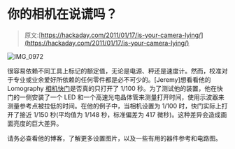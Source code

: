 # 你的相机在说谎吗？

> 原文:[https://hackaday.com/2011/01/17/is-your-camera-lying/](https://hackaday.com/2011/01/17/is-your-camera-lying/)

![](../Images/060cac61b7c81d0e2155b721482d9855.png "IMG_0972")

很容易依赖不同工具上标记的额定值，无论是电源、秤还是速度计。然而，校准对于专业或业余爱好所依赖的任何零件都是必不可少的。[Jeremy]想看看他的 Lomography [相机快门](http://www.circlemud.org/~jelson/lomography_shutter/)是否真的只打开了 1/100 秒。为了测试他的装置，他在快门的一侧安装了一个 LED 和一个高速光电晶体管来测量打开时间，使用示波器来测量参考点被拉低的时间。在他的例子中，当相机设置为 1/100 时，快门实际上打开了接近 1/150 秒(平均值为 1/148 秒，标准偏差为 417 微秒)。这种差异会造成画面亮度的巨大差异。

请务必查看他的博客，了解更多设置图片，以及一些有用的器件参考和电路图。